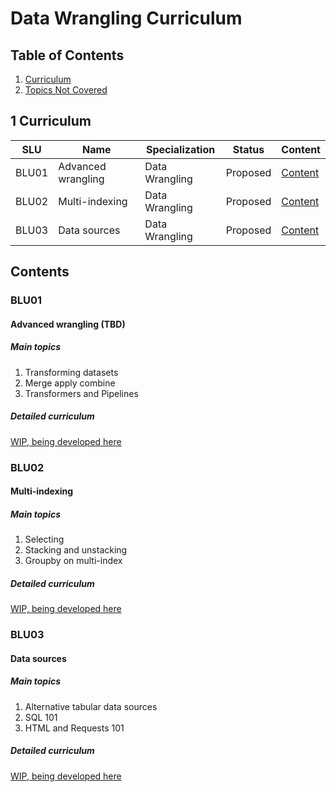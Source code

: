 # Data Wrangling Curriculum

## Table of Contents

1. [Curriculum](#1-curriculum)
2. [Topics Not Covered](#2-topics-not-covered)

## 1 Curriculum

| SLU   | Name | Specialization | Status   | Content           |
|-------|------|----------------|----------|-------------------|
| BLU01 | Advanced wrangling | Data Wrangling | Proposed | [Content](#blu01) |
| BLU02 | Multi-indexing | Data Wrangling | Proposed | [Content](#blu02) |
| BLU03 | Data sources | Data Wrangling | Proposed | [Content](#blu03) |

## Contents

### BLU01

#### Advanced wrangling (TBD)

##### Main topics

1. Transforming datasets 
2. Merge apply combine 
3. Transformers and Pipelines 

##### Detailed curriculum
[WIP, being developed here](https://docs.google.com/spreadsheets/d/18cNXz5JEgfqG4PpPPVesTJfQs9pMbnMiMiAWCHGm6yc/edit#gid=0)

### BLU02

#### Multi-indexing

##### Main topics

1. Selecting 
2. Stacking and unstacking 
3. Groupby on multi-index

##### Detailed curriculum
[WIP, being developed here](https://docs.google.com/spreadsheets/d/18cNXz5JEgfqG4PpPPVesTJfQs9pMbnMiMiAWCHGm6yc/edit#gid=0)

### BLU03

#### Data sources

##### Main topics

1. Alternative tabular data sources 
2. SQL 101
3. HTML and Requests 101 

##### Detailed curriculum
[WIP, being developed here](https://docs.google.com/spreadsheets/d/18cNXz5JEgfqG4PpPPVesTJfQs9pMbnMiMiAWCHGm6yc/edit#gid=0)
